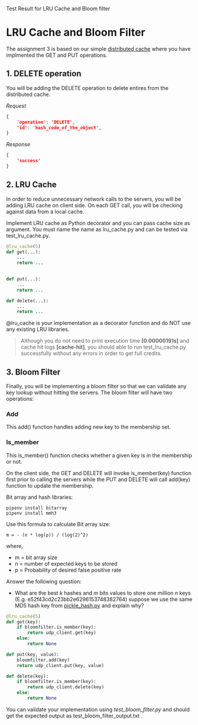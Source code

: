 Test Result for LRU Cache and Bloom filter



# LRU Cache and Bloom Filter

The assignment 3 is based on our simple [distributed cache](https://github.com/sithu/cmpe273-spring20/tree/master/midterm) where you have implmented the GET and PUT operations.

## 1. DELETE operation

You will be adding the DELETE operation to delete entires from the distributed cache.

_Request_

```json
{ 
    'operation': 'DELETE',
    'id': 'hash_code_of_the_object',
}
```

_Response_

```json
{
    'success'
}
```

## 2. LRU Cache

In order to reduce unnecessary network calls to the servers, you will be adding LRU cache on client side. On each GET call, you will be checking against data from a local cache.

Implement LRU cache as Python decorator and you can pass cache size as argument. You must name the name as lru_cache.py and can be tested via test_lru_cache.py.

```python
@lru_cache(5)
def get(...):
    ...
    return ...
    

def put(...):
    ...
    return ...

def delete(...):
    ...
    return ...

```

@lru_cache is your implementation as a decorator function and do NOT use any existing LRU libraries. 

> Although you do not need to print execution time __[0.00000191s]__ and cache hit logs __[cache-hit]__, you should able to run test_lru_cache.py successfully without any errors in order to get full credits.

## 3. Bloom Filter

Finally, you will be implementing a bloom filter so that we can validate any key lookup without hitting the servers. The bloom filter will have two operations:

### Add

This add() function handles adding new key to the membership set.

### Is_member

This is_member() function checks whether a given key is in the membership or not.

On the client side, the GET and DELETE will invoke is_member(key) function first prior to calling the servers while the PUT and DELETE will call add(key) function to update the membership.

Bit array and hash libraries:

```
pipenv install bitarray
pipenv install mmh3
```

Use this formula to calculate Bit array size:

```
m = - (n * log(p)) / (log(2)^2) 

```

where,
- m = bit array size
- n = number of expected keys to be stored
- p = Probability of desired false positive rate

Answer the following question:

* What are the best _k_ hashes and _m_ bits values to store one million _n_ keys (E.g. e52f43cd2c23bb2e6296153748382764) suppose we use the same MD5 hash key from [pickle_hash.py](https://github.com/sithu/cmpe273-spring20/blob/master/midterm/pickle_hash.py#L14) and explain why?

```python
@lru_cache(5)
def get(key):
    if bloomfilter.is_member(key):
        return udp_client.get(key)
    else:
        return None

def put(key, value):
    bloomfilter.add(key)
    return udp_client.put(key, value)

def delete(key):
    if bloomfilter.is_member(key):
        return udp_client.delete(key)
    else:
        return None

```

You can validate your implementation using _test_bloom_filter.py_ and should get the expected output as test_bloom_filter_output.txt .





